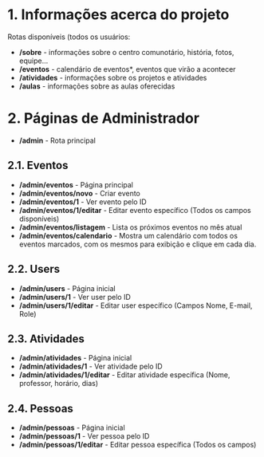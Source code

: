 # 1. Informações acerca do projeto

Rotas disponíveis (todos os usuários:
- **/sobre** - informações sobre o centro comunotário, história, fotos, equipe...
- **/eventos** - calendário de eventos*, eventos que virão a acontecer
- **/atividades** - informações sobre os projetos e atividades
- **/aulas** - informações sobre as aulas oferecidas


# 2. Páginas de Administrador
 - **/admin** - Rota principal

  ## 2.1. Eventos
  - **/admin/eventos** - Página principal
  - **/admin/eventos/novo** - Criar evento
  - **/admin/eventos/1** - Ver evento pelo ID
  - **/admin/eventos/1/editar** - Editar evento específico (Todos os campos disponíveis)
  - **/admin/eventos/listagem** - Lista os próximos eventos no mês atual
  - **/admin/eventos/calendario** - Mostra um calendário com todos os eventos marcados, com os mesmos para exibição e clique em cada dia.

  ## 2.2. Users
  - **/admin/users** - Página inicial
  - **/admin/users/1** - Ver user pelo ID
  - **/admin/users/1/editar** - Editar user específico (Campos Nome, E-mail, Role)
  
  ## 2.3. Atividades
  - **/admin/atividades** - Página inicial
  - **/admin/atividades/1** - Ver atividade pelo ID
  - **/admin/atividades/1/editar** - Editar atividade específica (Nome, professor, horário, dias)
  
  ## 2.4. Pessoas
  - **/admin/pessoas** - Página inicial
  - **/admin/pessoas/1** - Ver pessoa pelo ID
  - **/admin/pessoas/1/editar** - Editar pessoa específica (Todos os campos)



